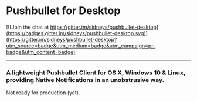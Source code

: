 # Pushbullet for Desktop

[![Join the chat at https://gitter.im/sidneys/pushbullet-desktop](https://badges.gitter.im/sidneys/pushbullet-desktop.svg)](https://gitter.im/sidneys/pushbullet-desktop?utm_source=badge&utm_medium=badge&utm_campaign=pr-badge&utm_content=badge)
___

### A lightweight Pushbullet Client for OS X, Windows 10 & Linux, providing Native Notifications in an unobstrusive way.

Not ready for production (yet).